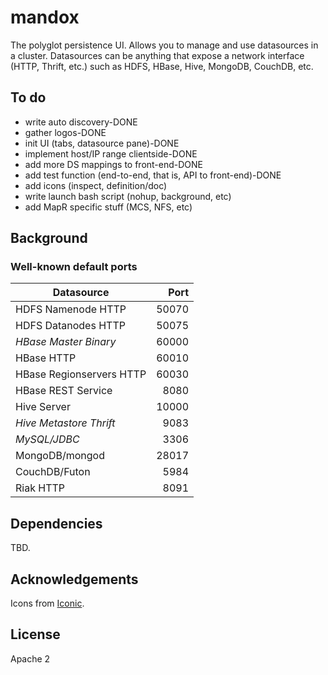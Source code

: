 # mandox

The polyglot persistence UI. Allows you to manage and use datasources in a 
cluster. Datasources can be anything that expose a network interface 
(HTTP, Thrift, etc.) such as HDFS, HBase, Hive, MongoDB, CouchDB, etc.

## To do

* write auto discovery-DONE
* gather logos-DONE
* init UI (tabs, datasource pane)-DONE
* implement host/IP range clientside-DONE
* add more DS mappings to front-end-DONE
* add test function (end-to-end, that is, API to front-end)-DONE
* add icons (inspect, definition/doc)
* write launch bash script (nohup, background, etc)
* add MapR specific stuff (MCS, NFS, etc)


## Background

### Well-known default ports
                                  
| Datasource               | Port   |
| ------------------------ | ------:|
| HDFS Namenode HTTP       | 50070  |
| HDFS Datanodes HTTP      | 50075  |
| *HBase Master Binary*    | 60000  |
| HBase HTTP               | 60010  |
| HBase Regionservers HTTP | 60030  |
| HBase REST Service       |  8080  |
| Hive Server              | 10000  |
| *Hive Metastore Thrift*  |  9083  |
| *MySQL/JDBC*             |  3306  |
| MongoDB/mongod           | 28017  |
| CouchDB/Futon            |  5984  |
| Riak HTTP                |  8091  |

## Dependencies

TBD.

## Acknowledgements

Icons from [Iconic](http://somerandomdude.com/work/iconic/).

## License

Apache 2
